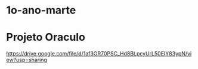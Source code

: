 # 1o-ano-marte


# Projeto Oraculo

https://drive.google.com/file/d/1af3OR70PSC_Hd8BLpcyUrL50EIY83ypN/view?usp=sharing
